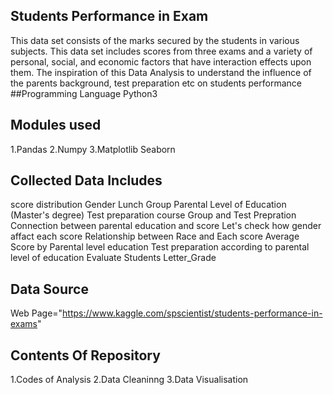 ## Students Performance in Exam
This data set consists of the marks secured by the students in various subjects. This data set includes scores from three exams and a variety of personal, social, and economic factors that have interaction effects upon them.
The inspiration of this Data Analysis to understand the influence of the parents background, test preparation etc on students performance
##Programming Language
Python3

## Modules used
1.Pandas
2.Numpy
3.Matplotlib
Seaborn

## Collected Data Includes
score distribution
Gender
Lunch
Group
Parental Level of Education (Master's degree)
Test preparation course
Group and Test Prepration
Connection between parental education and score
Let's check how gender affact each score
Relationship between Race and Each score
Average Score by Parental level education
Test preparation according to parental level of education
Evaluate Students Letter_Grade

## Data Source
Web Page="https://www.kaggle.com/spscientist/students-performance-in-exams"

## Contents Of Repository
1.Codes of Analysis
2.Data Cleaninng
3.Data Visualisation
